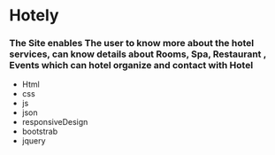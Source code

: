 # Hotely
### The Site enables The user to know more about the hotel services, can know details about Rooms, Spa, Restaurant , Events which can hotel organize and contact with Hotel
- Html
- css
- js
- json
- responsiveDesign
- bootstrab
- jquery
